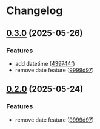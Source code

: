 # Changelog

## [0.3.0](https://github.com/nmelepat/release-test/compare/v0.2.0...v0.3.0) (2025-05-26)


### Features

* add datetime ([439744f](https://github.com/nmelepat/release-test/commit/439744f1c582e913117f56f5d8fc8327f6f5fba2))
* remove date feature ([9999d97](https://github.com/nmelepat/release-test/commit/9999d970ca9e98d5b7c12380f11ce66e4a800099))

## [0.2.0](https://github.com/nmelepat/release-test/compare/v0.1.0...v0.2.0) (2025-05-24)


### Features

* remove date feature ([9999d97](https://github.com/nmelepat/release-test/commit/9999d970ca9e98d5b7c12380f11ce66e4a800099))
